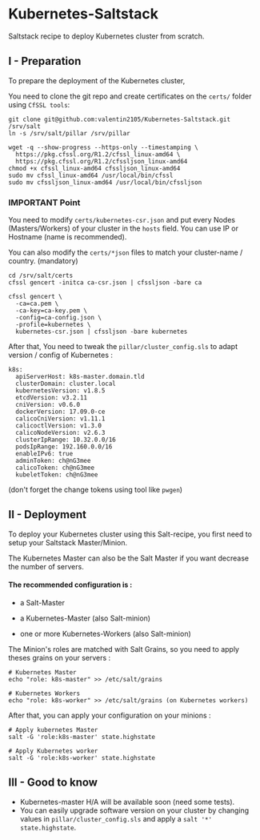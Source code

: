 # Kubernetes-Saltstack
Saltstack recipe to deploy Kubernetes cluster from scratch.

## I - Preparation

To prepare the deployment of the Kubernetes cluster,

You need to clone the git repo and create certificates on the `certs/` folder using `CfSSL tools`:

```
git clone git@github.com:valentin2105/Kubernetes-Saltstack.git /srv/salt
ln -s /srv/salt/pillar /srv/pillar

wget -q --show-progress --https-only --timestamping \
  https://pkg.cfssl.org/R1.2/cfssl_linux-amd64 \
  https://pkg.cfssl.org/R1.2/cfssljson_linux-amd64
chmod +x cfssl_linux-amd64 cfssljson_linux-amd64
sudo mv cfssl_linux-amd64 /usr/local/bin/cfssl
sudo mv cfssljson_linux-amd64 /usr/local/bin/cfssljson
```

### IMPORTANT Point
You need to modify `certs/kubernetes-csr.json` and put every Nodes (Masters/Workers) of your cluster in the `hosts` field.
You can use IP or Hostname (name is recommended).

You can also modify the `certs/*json` files to match your cluster-name / country. (mandatory)

```
cd /srv/salt/certs
cfssl gencert -initca ca-csr.json | cfssljson -bare ca

cfssl gencert \
  -ca=ca.pem \
  -ca-key=ca-key.pem \
  -config=ca-config.json \
  -profile=kubernetes \
  kubernetes-csr.json | cfssljson -bare kubernetes

```
After that, You need to tweak the `pillar/cluster_config.sls` to adapt version / config of Kubernetes :

```
k8s:
  apiServerHost: k8s-master.domain.tld
  clusterDomain: cluster.local
  kubernetesVersion: v1.8.5
  etcdVersion: v3.2.11
  cniVersion: v0.6.0
  dockerVersion: 17.09.0-ce
  calicoCniVersion: v1.11.1
  calicoctlVersion: v1.3.0
  calicoNodeVersion: v2.6.3
  clusterIpRange: 10.32.0.0/16
  podsIpRange: 192.160.0.0/16
  enableIPv6: true
  adminToken: ch@nG3mee
  calicoToken: ch@nG3mee
  kubeletToken: ch@nG3mee
```
(don't forget the change tokens using tool like `pwgen`)

## II - Deployment

To deploy your Kubernetes cluster using this Salt-recipe, you first need to setup your Saltstack Master/Minion.

The Kubernetes Master can also be the Salt Master if you want decrease the number of servers.

#### The recommended configuration is :

- a Salt-Master

- a Kubernetes-Master (also Salt-minion)

- one or more Kubernetes-Workers (also Salt-minion)

The Minion's roles are matched with Salt Grains, so you need to apply theses grains on your servers :

```
# Kubernetes Master
echo "role: k8s-master" >> /etc/salt/grains

# Kubernetes Workers
echo "role: k8s-worker" >> /etc/salt/grains (on Kubernetes workers)
```

After that, you can apply your configuration on your minions :

```
# Apply kubernetes Master
salt -G 'role:k8s-master' state.highstate

# Apply Kubernetes worker
salt -G 'role:k8s-worker' state.highstate

```

## III - Good to know

- Kubernetes-master H/A will be available soon (need some tests).
- You can easily upgrade software version on your cluster by changing values in `pillar/cluster_config.sls` and apply a `salt '*' state.highstate`.
